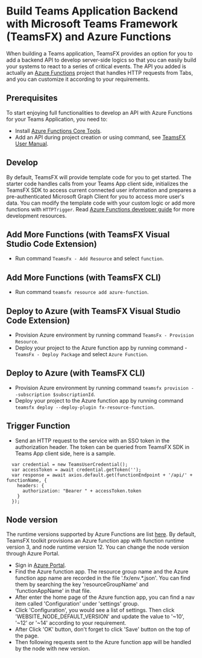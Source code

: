 # Build Teams Application Backend with Microsoft Teams Framework (TeamsFX) and Azure Functions

When building a Teams application, TeamsFX provides an option for you to add a backend API to develop server-side logics so that you can easily build your systems to react to a series of critical events. The API you added is actually an [Azure Functions](https://docs.microsoft.com/en-us/azure/azure-functions/) project that handles HTTP requests from Tabs, and you can customize it according to your requirements.

## Prerequisites

To start enjoying full functionalities to develop an API with Azure Functions for your Teams Application, you need to:
- Install [Azure Functions Core Tools](https://docs.microsoft.com/en-us/azure/azure-functions/functions-run-local?tabs=windows%2Ccsharp%2Cbash).
- Add an API during project creation or using command, see [TeamsFX User Manual]().

## Develop

By default, TeamsFX will provide template code for you to get started. The starter code handles calls from your Teams App client side, initializes the TeamsFX SDK to access current connected user information and prepares a pre-authenticated Microsoft Graph Client for you to access more user's data. You can modify the template code with your custom logic or add more functions with `HTTPTrigger`. Read [Azure Functions developer guide](https://docs.microsoft.com/en-us/azure/azure-functions/functions-reference) for more development resources.

## Add More Functions (with TeamsFX Visual Studio Code Extension)
- Run command `TeamsFx - Add Resource` and select `function`.

## Add More Functions (with TeamsFX CLI)
- Run command `teamsfx resource add azure-function`.

## Deploy to Azure (with TeamsFX Visual Studio Code Extension)

- Provision Azure environment by running command `TeamsFx - Provision Resource`.
- Deploy your project to the Azure function app by running command - `TeamsFx - Deploy Package` and select `Azure Function`.

## Deploy to Azure (with TeamsFX CLI)

- Provision Azure environment by running command `teamsfx provision --subscription $subscriptionId`.
- Deploy your project to the Azure function app by running command `teamsfx deploy --deploy-plugin fx-resource-function`.

## Trigger Function

- Send an HTTP request to the service with an SSO token in the authorization header. The token can be queried from TeamsFX SDK in Teams App client side, here is a sample.
```
  var credential = new TeamsUserCredential();
  var accessToken = await credential.getToken('');
  var response = await axios.default.get(functionEndpoint + '/api/' + functionName, {
    headers: {
      authorization: "Bearer " + accessToken.token
    }
  });
```

## Node version
The runtime versions supported by Azure Functions are list [here](https://docs.microsoft.com/en-us/azure/azure-functions/functions-versions). By default, TeamsFX toolkit provisions an Azure function app with function runtime version 3, and node runtime version 12. You can change the node version through Azure Portal.

- Sign in [Azure Portal](https://azure.microsoft.com/).
- Find the Azure function app. The resource group name and the Azure function app name are recorded in the file '.fx/env.*.json'. You can find them by searching the key 'resourceGroupName' and 'functionAppName' in that file.
- After enter the home page of the Azure function app, you can find a nav item called 'Configuration' under 'settings' group.
- Click 'Configuration', you would see a list of settings. Then click 'WEBSITE_NODE_DEFAULT_VERSION' and update the value to '~10', '~12' or '~14' according to your requirement.
- After Click 'OK' button, don't forget to click 'Save' button on the top of the page.
- Then following requests sent to the Azure function app will be handled by the node with new version.

